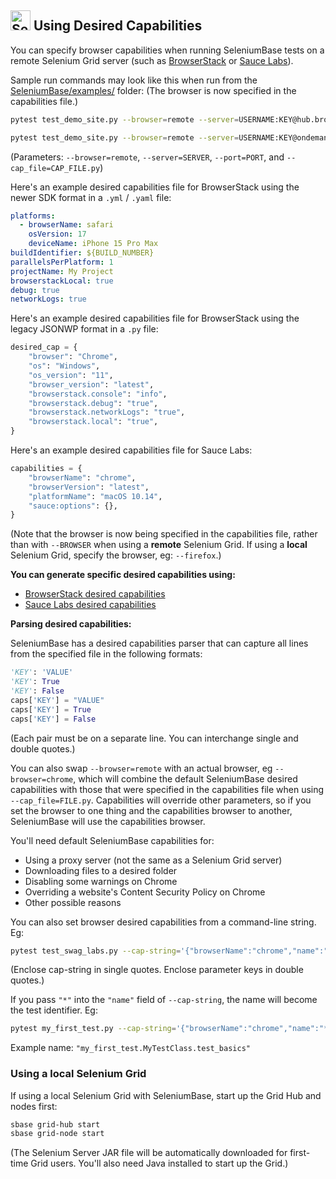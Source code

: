 <!-- SeleniumBase Docs -->

## [<img src="https://seleniumbase.github.io/img/logo6.png" title="SeleniumBase" width="32">](https://github.com/seleniumbase/SeleniumBase/) Using Desired Capabilities

You can specify browser capabilities when running SeleniumBase tests on a remote Selenium Grid server (such as <a href="https://www.browserstack.com/automate/capabilities" target="_blank">BrowserStack</a> or <a href="https://saucelabs.com/products/platform-configurator" target="_blank">Sauce Labs</a>).

Sample run commands may look like this when run from the [SeleniumBase/examples/](https://github.com/seleniumbase/SeleniumBase/tree/master/examples) folder: (The browser is now specified in the capabilities file.)

```bash
pytest test_demo_site.py --browser=remote --server=USERNAME:KEY@hub.browserstack.com --port=80 --cap_file=capabilities/sample_cap_file_BS.py
```

```bash
pytest test_demo_site.py --browser=remote --server=USERNAME:KEY@ondemand.us-east-1.saucelabs.com --port=443 --protocol=https --cap_file=capabilities/sample_cap_file_SL.py
```

(Parameters: ``--browser=remote``, ``--server=SERVER``, ``--port=PORT``, and ``--cap_file=CAP_FILE.py``)

Here's an example desired capabilities file for BrowserStack using the newer SDK format in a `.yml` / `.yaml` file:

```yml
platforms:
  - browserName: safari
    osVersion: 17
    deviceName: iPhone 15 Pro Max
buildIdentifier: ${BUILD_NUMBER}
parallelsPerPlatform: 1
projectName: My Project
browserstackLocal: true
debug: true
networkLogs: true
```

Here's an example desired capabilities file for BrowserStack using the legacy JSONWP format in a `.py` file:

```python
desired_cap = {
    "browser": "Chrome",
    "os": "Windows",
    "os_version": "11",
    "browser_version": "latest",
    "browserstack.console": "info",
    "browserstack.debug": "true",
    "browserstack.networkLogs": "true",
    "browserstack.local": "true",
}
```

Here's an example desired capabilities file for Sauce Labs:

```python
capabilities = {
    "browserName": "chrome",
    "browserVersion": "latest",
    "platformName": "macOS 10.14",
    "sauce:options": {},
}
```

(Note that the browser is now being specified in the capabilities file, rather than with ``--BROWSER`` when using a **remote** Selenium Grid. If using a **local** Selenium Grid, specify the browser, eg: ``--firefox``.)

<div><b>You can generate specific desired capabilities using:</b></div>

<ul>
    <li><a href="https://www.browserstack.com/docs/automate/capabilities" target="_blank">BrowserStack desired capabilities</a></li>
    <li><a href="https://saucelabs.com/products/platform-configurator" target="_blank">Sauce Labs desired capabilities</a></li>
</ul>

<div><b>Parsing desired capabilities:</b></div>

SeleniumBase has a desired capabilities parser that can capture all lines from the specified file in the following formats:

```python
'KEY': 'VALUE'
'KEY': True
'KEY': False
caps['KEY'] = "VALUE"
caps['KEY'] = True
caps['KEY'] = False
```

(Each pair must be on a separate line. You can interchange single and double quotes.)

You can also swap ``--browser=remote`` with an actual browser, eg ``--browser=chrome``, which will combine the default SeleniumBase desired capabilities with those that were specified in the capabilities file when using ``--cap_file=FILE.py``. Capabilities will override other parameters, so if you set the browser to one thing and the capabilities browser to another, SeleniumBase will use the capabilities browser.

You'll need default SeleniumBase capabilities for:
* Using a proxy server (not the same as a Selenium Grid server)
* Downloading files to a desired folder
* Disabling some warnings on Chrome
* Overriding a website's Content Security Policy on Chrome
* Other possible reasons

You can also set browser desired capabilities from a command-line string. Eg:

```bash
pytest test_swag_labs.py --cap-string='{"browserName":"chrome","name":"test1"}' --server="127.0.0.1" --browser=remote
```

(Enclose cap-string in single quotes. Enclose parameter keys in double quotes.)

If you pass ``"*"`` into the ``"name"`` field of ``--cap-string``, the name will become the test identifier. Eg:

```bash
pytest my_first_test.py --cap-string='{"browserName":"chrome","name":"*"}' --server="127.0.0.1" --browser=chrome
```

Example name: ``"my_first_test.MyTestClass.test_basics"``

<h3>Using a local Selenium Grid</h3>

If using a local Selenium Grid with SeleniumBase, start up the Grid Hub and nodes first:

```bash
sbase grid-hub start
sbase grid-node start
```

(The Selenium Server JAR file will be automatically downloaded for first-time Grid users. You'll also need Java installed to start up the Grid.)
